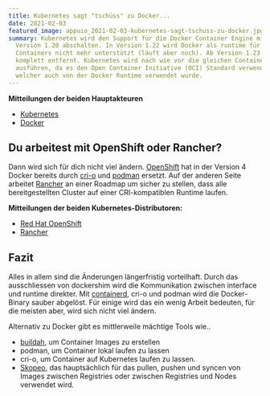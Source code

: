 ```yaml
---
title: Kubernetes sagt "tschüss" zu Docker...
date: 2021-02-03
featured_image: appuio_2021-02-03-kubernetes-sagt-tschuss-zu-docker.jpg
summary: Kubernetes wird den Support für die Docker Container Engine mit der
  Version 1.20 abschalten. In Version 1.22 wird Docker als runtime für
  Containers nicht mehr unterstützt (läuft aber noch). Ab Version 1.23 wird sie
  komplett entfernt. Kubernetes wird nach wie vor die gleichen Container Images
  ausführen, da es den Open Container Initiative (OCI) Standard verwendet,
  welcher auch von der Docker Runtime verwendet wurde.
---
```

**Mitteilungen der beiden Hauptakteuren**

* [Kubernetes](https://kubernetes.io/blog/2020/12/02/dont-panic-kubernetes-and-docker/)
* [Docker](https://www.docker.com/blog/what-developers-need-to-know-about-docker-docker-engine-and-kubernetes-v1-20/)

## Du arbeitest mit OpenShift oder Rancher?

Dann wird sich für dich nicht viel ändern. [OpenShift](https://www.openshift.com/) hat in der Version 4 Docker bereits durch [cri-o](https://cri-o.io/) und [podman](https://podman.io/) ersetzt. Auf der anderen Seite arbeitet [Rancher](https://rancher.com/products/rancher/) an einer Roadmap um sicher zu stellen, dass alle bereitgestellten Cluster auf einer CRI-kompatiblen Runtime laufen.

**Mitteilungen der beiden Kubernetes-Distributoren:**

* [Red Hat OpenShift](https://www.openshift.com/blog/kubernetes-is-removing-docker-support-kubernetes-is-not-removing-docker-support)
* [Rancher](https://support.rancher.com/hc/en-us/articles/360053308831-Rancher-Operational-Advisory-Related-to-deprecation-of-dockershim-in-Kubernetes-v1-20)

## Fazit

Alles in allem sind die Änderungen längerfristig vorteilhaft. Durch das ausschliessen von dockershim wird die Kommunikation zwischen interface und runtime direkter. Mit [containerd](https://containerd.io/), cri-o und podman wird die Docker-Binary sauber abgelöst. Für einige wird das ein wenig Arbeit bedeuten, für die meisten aber, wird sich nicht viel ändern.

Alternativ zu Docker gibt es mittlerweile mächtige Tools wie..

* [buildah](https://buildah.io/), um Container Images zu erstellen
* podman, um Container lokal laufen zu lassen
* cri-o, um Container auf Kubernetes laufen zu lassen.
* [Skopeo](https://github.com/containers/skopeo), das hauptsächlich für das pullen, pushen und syncen von Images zwischen Registries oder zwischen Registries und Nodes verwendet wird.